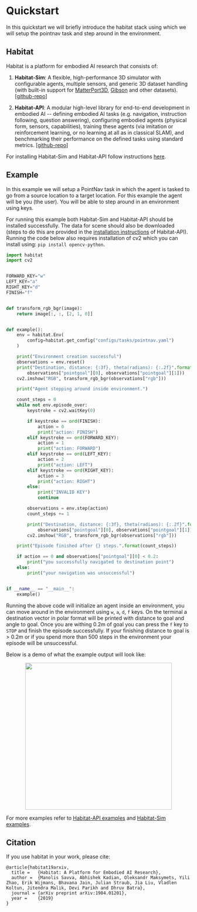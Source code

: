 # Quickstart

In this quickstart we will briefly introduce the habitat stack using which we will setup the pointnav task and step around in the environment.

## Habitat

Habitat is a platform for embodied AI research that consists of:
1. **Habitat-Sim**: A flexible, high-performance 3D simulator with configurable agents, multiple sensors, and generic 3D dataset handling (with built-in support for [MatterPort3D](https://niessner.github.io/Matterport/), [Gibson](http://gibsonenv.stanford.edu/database/) and other datasets). [[github-repo](https://github.com/facebookresearch/habitat-sim)]

1. **Habitat-API**: A modular high-level library for end-to-end development in embodied AI -- defining embodied AI tasks (e.g. navigation, instruction following, question answering), configuring embodied agents (physical form, sensors, capabilities), training these agents (via imitation or reinforcement learning, or no learning at all as in classical SLAM), and benchmarking their performance on the defined tasks using standard metrics. [[github-repo](https://github.com/facebookresearch/habitat-api)]

For installing Habitat-Sim and Habitat-API follow instructions [here](https://github.com/facebookresearch/habitat-api#installation).

## Example

In this example we will setup a PointNav task in which the agent is tasked to go from a source location to a target location. For this example the agent will be you (the user). You will be able to step around in an environment using keys.

For running this example both Habitat-Sim and Habitat-API should be installed successfully. The data for scene should also be downloaded (steps to do this are provided in the [installation instructions](https://github.com/facebookresearch/habitat-api#installation) of Habitat-API). Running the code below also requires installation of cv2 which you can install using: `pip install opencv-python`.

```python
import habitat
import cv2


FORWARD_KEY="w"
LEFT_KEY="a"
RIGHT_KEY="d"
FINISH="f"


def transform_rgb_bgr(image):
    return image[:, :, [2, 1, 0]]


def example():
    env = habitat.Env(
        config=habitat.get_config("configs/tasks/pointnav.yaml")
    )

    print("Environment creation successful")
    observations = env.reset()
    print("Destination, distance: {:3f}, theta(radians): {:.2f}".format(
        observations["pointgoal"][0], observations["pointgoal"][1]))
    cv2.imshow("RGB", transform_rgb_bgr(observations["rgb"]))

    print("Agent stepping around inside environment.")

    count_steps = 0
    while not env.episode_over:
        keystroke = cv2.waitKey(0)

        if keystroke == ord(FINISH):
            action = 0
            print("action: FINISH")
        elif keystroke == ord(FORWARD_KEY):
            action = 1
            print("action: FORWARD")
        elif keystroke == ord(LEFT_KEY):
            action = 2
            print("action: LEFT")
        elif keystroke == ord(RIGHT_KEY):
            action = 3
            print("action: RIGHT")
        else:
            print("INVALID KEY")
            continue

        observations = env.step(action)
        count_steps += 1

        print("Destination, distance: {:3f}, theta(radians): {:.2f}".format(
            observations["pointgoal"][0], observations["pointgoal"][1]))
        cv2.imshow("RGB", transform_rgb_bgr(observations["rgb"]))

    print("Episode finished after {} steps.".format(count_steps))

    if action == 0 and observations["pointgoal"][0] < 0.2:
        print("you successfully navigated to destination point")
    else:
        print("your navigation was unsuccessful")


if __name__ == "__main__":
    example()
```

Running the above code will initialize an agent inside an environment, you can move around in the environment using `w`, `a`, `d`, `f` keys. On the terminal a destination vector in polar format will be printed with distance to goal and angle to goal. Once you are withing 0.2m of goal you can press the `f` key to `STOP` and finish the episode successfully. If your finishing distance to goal is > 0.2m or if you spend more than 500 steps in the environment your episode will be unsuccessful.

Below is a demo of what the example output will look like:

<p align="center">
  <img src="https://i.imgur.com/5EaQUnf.png"  height="400">
</p>

For more examples refer to [Habitat-API examples](https://github.com/facebookresearch/habitat-sim/tree/master/examples) and [Habitat-Sim examples](https://github.com/facebookresearch/habitat-sim/tree/master/examples).

## Citation

If you use habitat in your work, please cite:

```text
@article{habitat19arxiv,
  title =   {Habitat: A Platform for Embodied AI Research},
  author =  {Manolis Savva, Abhishek Kadian, Oleksandr Maksymets, Yili Zhao, Erik Wijmans, Bhavana Jain, Julian Straub, Jia Liu, Vladlen Koltun, Jitendra Malik, Devi Parikh and Dhruv Batra},
  journal = {arXiv preprint arXiv:1904.01201},
  year =    {2019}
}
```

